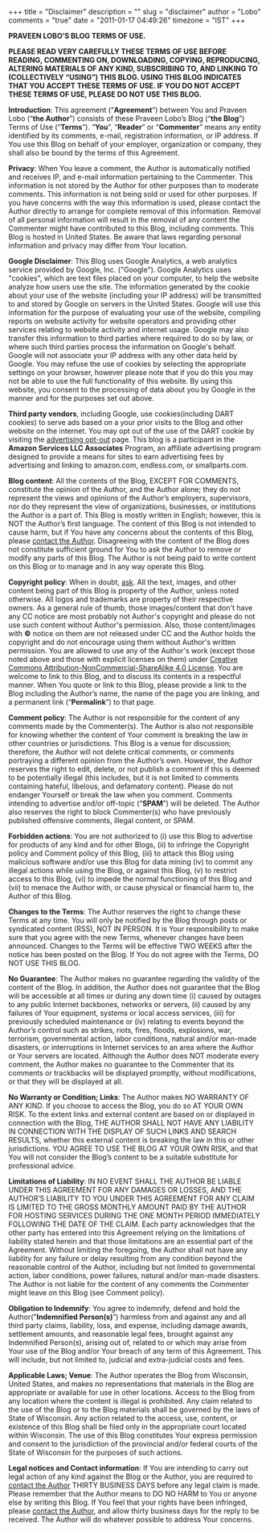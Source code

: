 +++
title = "Disclaimer"
description = ""
slug = "disclaimer"
author = "Lobo"
comments = "true"
date = "2011-01-17 04:49:26"
timezone = "IST"
+++

**PRAVEEN LOBO’S BLOG TERMS OF USE.**

**PLEASE READ VERY CAREFULLY THESE TERMS OF USE BEFORE READING, COMMENTING ON, DOWNLOADING, COPYING, REPRODUCING, ALTERING MATERIALS OF ANY KIND, SUBSCRIBING TO, AND LINKING TO (COLLECTIVELY “USING”) THIS BLOG. USING THIS BLOG INDICATES THAT YOU ACCEPT THESE TERMS OF USE. IF YOU DO NOT ACCEPT THESE TERMS OF USE, PLEASE DO NOT USE THIS BLOG.**

**Introduction**: This agreement (“**Agreement**”) between You and Praveen Lobo (“**the Author**”) consists of these Praveen Lobo’s Blog (“**the Blog**”) Terms of Use (“**Terms**”). “**You**”, “**Reader**” or “**Commenter**” means any entity identified by its comments, e-mail, registration information, or IP address. If You use this Blog on behalf of your employer, organization or company, they shall also be bound by the terms of this Agreement.

**Privacy**: When You leave a comment, the Author is automatically notified and receives IP, and e-mail information pertaining to the Commenter. This information is not stored by the Author for other purposes than to moderate comments. This information is not being sold or used for other purposes. If you have concerns with the way this information is used, please contact the Author directly to arrange for complete removal of this information. Removal of all personal information will result in the removal of any content the Commenter might have contributed to this Blog, including comments. This Blog is hosted in United States. Be aware that laws regarding personal information and privacy may differ from Your location.

**Google Disclaimer**: This Blog uses Google Analytics, a web analytics service provided by Google, Inc. ("Google"). Google Analytics uses "cookies", which are text files placed on your computer, to help the website analyze how users use the site. The information generated by the cookie about your use of the website (including your IP address) will be transmitted to and stored by Google on servers in the United States. Google will use this information for the purpose of evaluating your use of the website, compiling reports on website activity for website operators and providing other services relating to website activity and internet usage. Google may also transfer this information to third parties where required to do so by law, or where such third parties process the information on Google's behalf. Google will not associate your IP address with any other data held by Google. You may refuse the use of cookies by selecting the appropriate settings on your browser, however please note that if you do this you may not be able to use the full functionality of this website. By using this website, you consent to the processing of data about you by Google in the manner and for the purposes set out above.

**Third party vendors**, including Google, use cookies(including DART cookies) to serve ads based on a your prior visits to the Blog and other website on the internet. You may opt out of the use of the DART cookie by visiting the [advertising opt-out](http://www.google.com/privacy/ads/) page.
This blog is a participant in the **Amazon Services LLC Associates** Program, an affiliate advertising program designed to provide a means for sites to earn advertising fees by advertising and linking to amazon.com, endless.com, or smallparts.com.

**Blog content**: All the contents of the Blog, EXCEPT FOR COMMENTS, constitute the opinion of the Author, and the Author alone; they do not represent the views and opinions of the Author’s employers, supervisors, nor do they represent the view of organizations, businesses, or institutions the Author is a part of. This Blog is mostly written in English; however, this is NOT the Author’s first language. The content of this Blog is not intended to cause harm, but if You have any concerns about the contents of this Blog, please [contact the Author](http://praveenlobo.com/contact/). Disagreeing with the content of the Blog does not constitute sufficient ground for You to ask the Author to remove or modify any parts of this Blog. The Author is not being paid to write content on this Blog or to manage and in any way operate this Blog.

**Copyright policy**: When in doubt, [ask](/contact). All the text, images, and other content being part of this Blog is property of the Author, unless noted otherwise. All logos and trademarks are property of their respective owners. As a general rule of thumb, those images/content that don't have any CC notice are most probably not Author's copyright and please do not use such content without Author's permission. Also, those content/images with **©** notice on them are not released under CC and the Author holds the copyright and do not encourage using them without Author's written permission. You are allowed to use any of the Author's work (except those noted above and those with explicit licenses on them) under [Creative Commons Attribution-NonCommercial-ShareAlike 4.0 License](https://creativecommons.org/licenses/by-nc-sa/4.0/). You are welcome to link to this Blog, and to discuss its contents in a respectful manner. When You quote or link to this Blog, please provide a link to the Blog including the Author’s name, the name of the page you are linking, and a permanent link (“**Permalink**”) to that page.

**Comment policy**: The Author is not responsible for the content of any comments made by the Commenter(s). The Author is also not responsible for knowing whether the content of Your comment is breaking the law in other countries or jurisdictions. This Blog is a venue for discussion; therefore, the Author will not delete critical comments, or comments portraying a different opinion from the Author’s own. However, the Author reserves the right to edit, delete, or not publish a comment if this is deemed to be potentially illegal (this includes, but it is not limited to comments containing hateful, libelous, and defamatory content). Please do not endanger Yourself or break the law when you comment. Comments intending to advertise and/or off-topic (“**SPAM**”) will be deleted. The Author also reserves the right to block Commenter(s) who have previously published offensive comments, illegal content, or SPAM.

**Forbidden actions**: You are not authorized to (i) use this Blog to advertise for products of any kind and for other Blogs, (ii) to infringe the Copyright policy and Comment policy of this Blog, (iii) to attack this Blog using malicious software and/or use this Blog for data mining (iv) to commit any illegal actions while using the Blog, or against this Blog, (v) to restrict access to this Blog, (vi) to impede the normal functioning of this Blog and (vii) to menace the Author with, or cause physical or financial harm to, the Author of this Blog.

**Changes to the Terms**: The Author reserves the right to change these Terms at any time. You will only be notified by the Blog through posts or syndicated content (RSS), NOT IN PERSON. It is Your responsibility to make sure that you agree with the new Terms, whenever changes have been announced. Changes to the Terms will be effective TWO WEEKS after the notice has been posted on the Blog. If You do not agree with the Terms, DO NOT USE THIS BLOG.

**No Guarantee**: The Author makes no guarantee regarding the validity of the content of the Blog. In addition, the Author does not guarantee that the Blog will be accessible at all times or during any down time (i) caused by outages to any public Internet backbones, networks or servers, (ii) caused by any failures of Your equipment, systems or local access services, (iii) for previously scheduled maintenance or (iv) relating to events beyond the Author’s control such as strikes, riots, fires, floods, explosions, war, terrorism, governmental action, labor conditions, natural and/or man-made disasters, or interruptions in Internet services to an area where the Author or Your servers are located. Although the Author does NOT moderate every comment, the Author makes no guarantee to the Commenter that its comments or trackbacks will be displayed promptly, without modifications, or that they will be displayed at all.

**No Warranty or Condition; Links**: The Author makes NO WARRANTY OF ANY KIND. If you choose to access the Blog, you do so AT YOUR OWN RISK. To the extent links and external content are based on or displayed in connection with the Blog, THE AUTHOR SHALL NOT HAVE ANY LIABILITY IN CONNECTION WITH THE DISPLAY OF SUCH LINKS AND SEARCH RESULTS, whether this external content is breaking the law in this or other jurisdictions. YOU AGREE TO USE THE BLOG AT YOUR OWN RISK, and that You will not consider the Blog’s content to be a suitable substitute for professional advice.

**Limitations of Liability**: IN NO EVENT SHALL THE AUTHOR BE LIABLE UNDER THIS AGREEMENT FOR ANY DAMAGES OR LOSSES, AND THE AUTHOR’S LIABILITY TO YOU UNDER THIS AGREEMENT FOR ANY CLAIM IS LIMITED TO THE GROSS MONTHLY AMOUNT PAID BY THE AUTHOR FOR HOSTING SERVICES DURING THE ONE MONTH PERIOD IMMEDIATELY FOLLOWING THE DATE OF THE CLAIM. Each party acknowledges that the other party has entered into this Agreement relying on the limitations of liability stated herein and that those limitations are an essential part of the Agreement. Without limiting the foregoing, the Author shall not have any liability for any failure or delay resulting from any condition beyond the reasonable control of the Author, including but not limited to governmental action, labor conditions, power failures, natural and/or man-made disasters. The Author is not liable for the content of any comments the Commenter might leave on this Blog (see Comment policy).

**Obligation to Indemnify**: You agree to indemnify, defend and hold the Author("**Indemnified Person(s)**”) harmless from and against any and all third party claims, liability, loss, and expense, including damage awards, settlement amounts, and reasonable legal fees, brought against any Indemnified Person(s), arising out of, related to or which may arise from Your use of the Blog and/or Your breach of any term of this Agreement. This will include, but not limited to, judicial and extra-judicial costs and fees.

**Applicable Laws; Venue**: The Author operates the Blog from Wisconsin, United States, and makes no representations that materials in the Blog are appropriate or available for use in other locations. Access to the Blog from any location where the content is illegal is prohibited. Any claim related to the use of the Blog or to the Blog materials shall be governed by the laws of State of Wisconsin. Any action related to the access, use, content, or existence of this Blog shall be filed only in the appropriate court located within Wisconsin. The use of this Blog constitutes Your express permission and consent to the jurisdiction of the provincial and/or federal courts of the State of Wisconsin for the purposes of such actions.

**Legal notices and Contact information**: If You are intending to carry out legal action of any kind against the Blog or the Author, you are required to [contact the Author](http://praveenlobo.com/contact/) THIRTY BUSINESS DAYS before any legal claim is made. Please remember that the Author means to DO NO HARM to You or anyone else by writing this Blog. If You feel that your rights have been infringed, please [contact the Author](http://praveenlobo.com/contact/), and allow thirty business days for the reply to be received. The Author will do whatever possible to address Your concerns.

